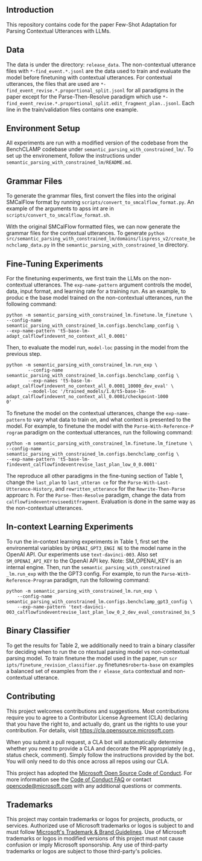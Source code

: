 ## Introduction
This repository contains code for the paper Few-Shot Adaptation for Parsing Contextual Utterances with LLMs.

## Data
The data is under the directory: `release_data`. The non-contextual utterance files with `*-find_event.*.jsonl` are the data used to train and evaluate the model before finetuning with contextual utterances. For contextual utterances, the files that are used are `*-find_event_revise.*.proportional_split.jsonl` for all paradigms in the paper except for the Parse-Then-Resolve paradigm which use `*-find_event_revise.*.proportional_split.edit_fragment_plan..jsonl`. Each line in the train/validation files contains one example.

## Environment Setup
All experiments are run with a modified version of the codebase from the BenchCLAMP codebase under `semantic_parsing_with_constrained_lm/`. To set up the environement, follow the instructions under `semantic_parsing_with_constrained_lm/README.md`.

## Grammar Files
To generate the grammar files, first convert the files into the original SMCalFlow format by running `scripts/convert_to_smcalflow_format.py`. An example of the arguments to apss int are in `scripts/convert_to_smcalflow_format.sh`.

With the original SMCalFlow formatted files, we can now generate the grammar files for the contextual utterances. To generate `python src/semantic_parsing_with_constrained_lm/domains/lispress_v2/create_benchclamp_data.py` in the `semantic_parsing_with_constrained_lm` directory.

## Fine-Tuning Experiments
For the finetuning experiments, we first train the LLMs on the non-contextual utterances. The `exp-name-pattern`
 argument controls the model, data, input format, and learning rate for a training run. As an example, to produc
e the base model trained on the non-contextual utterances, run the following command:
```
python -m semantic_parsing_with_constrained_lm.finetune.lm_finetune \
--config-name semantic_parsing_with_constrained_lm.configs.benchclamp_config \
--exp-name-pattern 't5-base-lm-adapt_calflowfindevent_no_context_all_0.0001'

```

Then, to evaluate the model run, `model-loc` passing in the model from the previous step.
```
python -m semantic_parsing_with_constrained_lm.run_exp \
        --config-name semantic_parsing_with_constrained_lm.configs.benchclamp_config \
        --exp-names 't5-base-lm-adapt_calflowfindevent_no_context_all_0.0001_10000_dev_eval' \
        --model-loc '/trained_models/1.0/t5-base-lm-adapt_calflowfindevent_no_context_all_0.0001/checkpoint-1000
0'
```

To finetune the model on the contextual utterances, change the `exp-name-pattern` to vary what data to train on,
 and what context is presented to the model. For example, to finetune the model with the `Parse-With-Reference-P
rogram` paradigm on the contextual utterances, run the following command:
```
python -m semantic_parsing_with_constrained_lm.finetune.lm_finetune \
--config-name semantic_parsing_with_constrained_lm.configs.benchclamp_config \
--exp-name-pattern 't5-base-lm-findevent_calflowfindeventrevise_last_plan_low_0_0.0001'
```
The reproduce all other paradigms in the fine-tuning section of Table 1, change the `last_plan` to `last_utteran
ce` for the `Parse-With-Last-Utterance-History`, and `rewritten_utterance` for the `Rewrite-Then-Parse` approarc
h. For the `Parse-Then-Resolve` paradigm, change the data from `calflowfindeventreviseeditfragment`. Evaluation
is done in the same way as the non-contextual utterances.

## In-context Learning Experiments
To run the in-context learning experiments in Table 1, first set the environemtal variables by `OPENAI_GPT3_ENGI
NE` to the model name in the OpenAI API. Our experiments use `text-davinci-003`. Also set `SM_OPENAI_API_KEY` to
 the OpenAI API key. Note: SM_OPENAI_KEY is an internal engine. Then, run the `semantic_parsing_with_constrained
_lm.run_exp` with the the GPT3 config. For example, to run the `Parse-With-Reference-Program` paradigm, run the
following command:
```
python -m semantic_parsing_with_constrained_lm.run_exp \
    --config-name semantic_parsing_with_constrained_lm.configs.benchclamp_gpt3_config \
    --exp-name-pattern 'text-davinci-003_calflowfindeventrevise_last_plan_low_0_2_dev_eval_constrained_bs_5'
```
## Binary Classifier
To get the results for Table 2, we additionally need to train a binary classifer for deciding when to run the co
ntextual parsing model vs non-contextual parsing model. To train finetune the model used in the paper,  run `scr
ipts/finetune_revision_classifier.py` finetunes`roberta-base` on examples a balanced set of examples from the `r
elease_data` contextual and non-contextual utterance.

## Contributing

This project welcomes contributions and suggestions.  Most contributions require you to agree to a
Contributor License Agreement (CLA) declaring that you have the right to, and actually do, grant us
the rights to use your contribution. For details, visit https://cla.opensource.microsoft.com.

When you submit a pull request, a CLA bot will automatically determine whether you need to provide
a CLA and decorate the PR appropriately (e.g., status check, comment). Simply follow the instructions
provided by the bot. You will only need to do this once across all repos using our CLA.

This project has adopted the [Microsoft Open Source Code of Conduct](https://opensource.microsoft.com/codeofconduct/).
For more information see the [Code of Conduct FAQ](https://opensource.microsoft.com/codeofconduct/faq/) or
contact [opencode@microsoft.com](mailto:opencode@microsoft.com) with any additional questions or comments.

## Trademarks

This project may contain trademarks or logos for projects, products, or services. Authorized use of Microsoft 
trademarks or logos is subject to and must follow 
[Microsoft's Trademark & Brand Guidelines](https://www.microsoft.com/en-us/legal/intellectualproperty/trademarks/usage/general).
Use of Microsoft trademarks or logos in modified versions of this project must not cause confusion or imply Microsoft sponsorship.
Any use of third-party trademarks or logos are subject to those third-party's policies.
